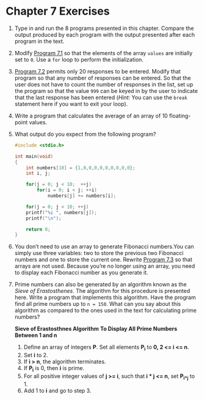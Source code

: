 # Chapter 7 Exercises

1. Type in and run the 8 programs presented in this chapter. Compare the output
produced by each program with the output presented after each program in the 
text.
2. Modify [Program 7.1](Samples/pgm7-1.c) so that the elements of the array 
`values` are initially set to `0`. Use a `for` loop to perform the 
initialization.
3. [Program 7.2](Samples/pgm7-2.c) permits only 20 responses to be entered. 
Modify that program so that any number of responses can be entered. So that the
user does not have to count the number of responses in the list, set up the
program so that the value `999` can be keyed in by the user to indicate that 
the last response has been entered (_Hint:_ You can use the `break` statement
here if you want to exit your loop).
4. Write a program that calculates the average of an array of 10 floating-point
values.
5. What output do you expect from the following program?

	```C
	#include <stdio.h>
	
	int main(void)
	{
	    int numbers[10] = {1,0,0,0,0,0,0,0,0,0};
	    int i, j;

	    for(j = 0; j < 10;  ++j)
	    	for(i = 0; i < j; ++i)
	    		numbers[j] += numbers[i];

	    for(j = 0; j < 10; ++j)
		printf("%i ", numbers[j]);
	    printf("\n");

	    return 0;
	}
	```
6. You don’t need to use an array to generate Fibonacci numbers.You can simply 
use three variables: two to store the previous two Fibonacci numbers and one 
to store the current one. Rewrite [Program 7.3](Samples/pgm7-3.c) so that 
arrays are not used. Because you’re no longer using an array, you need to 
display each Fibonacci number as you generate it.
7. Prime numbers can also be generated by an algorithm known as the 
_Sieve of Erastosthenes_. The algorithm for this procedure is presented here. 
Write a program that implements this algorithm. Have the program find all 
prime numbers up to `n = 150`. What can you say about this algorithm as 
compared to the ones used in the text for calculating prime numbers?

	__Sieve of Erastosthnes Algorithm__
	__To Display All Prime Numbers Between 1 and n__
	1. Define an array of integers __P__. Set all elements __P<sub>i</sub>__ to 
	__0, 2 <= i <= n__.
	2. Set __i__ to 2.
	3. If __i > n__, the algorithm terminates.
	4. If __P<sub>i</sub>__ is 0, then __i__ is prime.
	5. For all positive integer values of __j >= i__, such that __i * j <= n__, set 
	__P<sub>i*j</sub>__ to 1.
	6. Add 1 to __i__ and go to step 3. 



